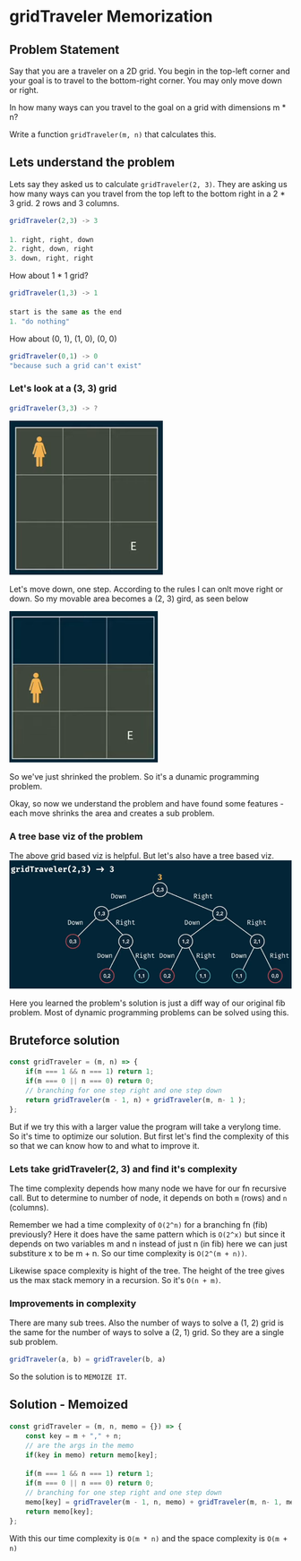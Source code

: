 # gridTraveler Memorization

## Problem Statement

Say that you are a traveler on a 2D grid. You begin in the top-left corner and your goal is to travel to the bottom-right corner. You may only move down or right.

In how many ways can you travel to the goal on a grid with dimensions m * n?

Write a function `gridTraveler(m, n)` that calculates this.

## Lets understand the problem

Lets say they asked us to calculate `gridTraveler(2, 3)`. They are asking us how many ways can you travel from the top left to the bottom right in a 2 * 3 grid. 2 rows and 3 columns.

```js
gridTraveler(2,3) -> 3

1. right, right, down
2. right, down, right
3. down, right, right
```

How about 1 * 1 grid?
```js
gridTraveler(1,3) -> 1

start is the same as the end
1. "do nothing"
```

How about (0, 1), (1, 0), (0, 0)
```js
gridTraveler(0,1) -> 0
"because such a grid can't exist"
```

### Let's look at a (3, 3) grid
```js
gridTraveler(3,3) -> ?
```
![3 * 3](./images/gridTraveler_3by3_1.png)

Let's move down, one step. According to the rules I can onlt move right or down. So my movable area becomes a (2, 3) gird, as seen below

![Moved down](./images/gridTraveler_3by3_2.png)

So we've just shrinked the problem. So it's a dunamic programming problem.

Okay, so now we understand the problem and have found some features - each move shrinks the area and creates a sub problem.

### A tree base viz of the problem

The above grid based viz is helpful. But let's also have a tree based viz.
![Tree View](./images/gridTraveler_2by3_tree_1.png)

Here you learned the problem's solution is just a diff way of our original fib problem. Most of dynamic programming problems can be solved using this.

## Bruteforce solution

```js
const gridTraveler = (m, n) => {
    if(m === 1 && n === 1) return 1;
    if(m === 0 || n === 0) return 0;
    // branching for one step right and one step down
    return gridTraveler(m - 1, n) + gridTraveler(m, n- 1 );
};
```

But if we try this with a larger value the program will take a verylong time. So it's time to optimize our solution. But first let's find the complexity of this so that we can know how to and what to improve it.

### Lets take gridTraveler(2, 3) and find it's complexity

The time complexity depends how many node we have for our fn recursive call. But to determine to number of node, it depends on both `m` (rows) and `n` (columns). 

Remember we had a time complexity of `O(2^n)` for a branching fn (fib) previously? Here it does have the same pattern which is `O(2^x)` but since it depends on two variables m and n instead of just n (in fib) here we can just substiture x to be m + n. So our time complexity is `O(2^(m + n))`.

Likewise space complexity is hight of the tree. The height of the tree gives us the max stack memory in a recursion. So it's `O(n + m)`.

### Improvements in complexity

There are many sub trees. Also the number of ways to solve a (1, 2) grid is the same for the number of ways to solve a (2, 1) grid. So they are a single sub problem.

```js
gridTraveler(a, b) = gridTraveler(b, a)
```

So the solution is to `MEMOIZE IT`.

## Solution - Memoized

```js
const gridTraveler = (m, n, memo = {}) => {
    const key = m + "," + n;
    // are the args in the memo
    if(key in memo) return memo[key];

    if(m === 1 && n === 1) return 1;
    if(m === 0 || n === 0) return 0;
    // branching for one step right and one step down
    memo[key] = gridTraveler(m - 1, n, memo) + gridTraveler(m, n- 1, memo);
    return memo[key];
};
```

With this our time complexity is `O(m * n)` and the space complexity is `O(m + n)`

